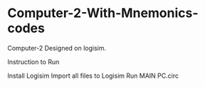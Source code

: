 # Computer-2-With-Mnemonics-codes
Computer-2
Designed on logisim.

Instruction to Run

Install Logisim
Import all files to Logisim
Run MAIN PC.circ
